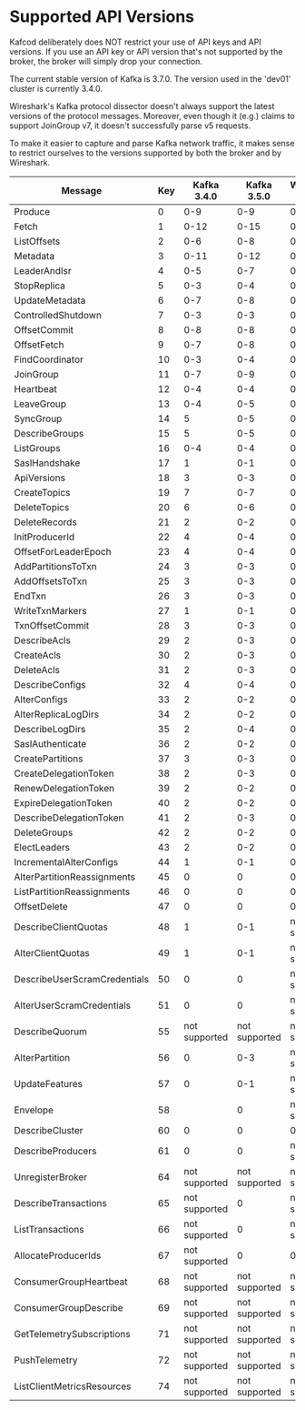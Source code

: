 # Supported API Versions

Kafcod deliberately does NOT restrict your use of API keys and API versions. If you use an API key or API version that's
not supported by the broker, the broker will simply drop your connection.

The current stable version of Kafka is 3.7.0. The version used in the 'dev01' cluster is currently 3.4.0.

Wireshark's Kafka protocol dissector doesn't always support the latest versions of the protocol messages. Moreover, even
though it (e.g.) claims to support JoinGroup v7, it doesn't successfully parse v5 requests.

To make it easier to capture and parse Kafka network traffic, it makes sense to restrict ourselves to the versions
supported by both the broker and by Wireshark.

| Message                      | Key | Kafka 3.4.0   | Kafka 3.5.0   | Wireshark 4.4.0 |
|------------------------------|-----|---------------|---------------|-----------------|
| Produce                      | 0   | 0-9           | 0-9           | 0-11            |
| Fetch                        | 1   | 0-12          | 0-15          | 0-16            |
| ListOffsets                  | 2   | 0-6           | 0-8           | 0-8             |
| Metadata                     | 3   | 0-11          | 0-12          | 0-12            |
| LeaderAndIsr                 | 4   | 0-5           | 0-7           | 0-7             |
| StopReplica                  | 5   | 0-3           | 0-4           | 0-4             |
| UpdateMetadata               | 6   | 0-7           | 0-8           | 0-8             |
| ControlledShutdown           | 7   | 0-3           | 0-3           | 0-3             |
| OffsetCommit                 | 8   | 0-8           | 0-8           | 0-8             |
| OffsetFetch                  | 9   | 0-7           | 0-8           | 0-9             |
| FindCoordinator              | 10  | 0-3           | 0-4           | 0-5             |
| JoinGroup                    | 11  | 0-7           | 0-9           | 0-9             |
| Heartbeat                    | 12  | 0-4           | 0-4           | 0-4             |
| LeaveGroup                   | 13  | 0-4           | 0-5           | 0-5             |
| SyncGroup                    | 14  | 5             | 0-5           | 0-5             |
| DescribeGroups               | 15  | 5             | 0-5           | 0-5             |
| ListGroups                   | 16  | 0-4           | 0-4           | 0-3             |
| SaslHandshake                | 17  | 1             | 0-1           | 0-1             |
| ApiVersions                  | 18  | 3             | 0-3           | 0-3             |
| CreateTopics                 | 19  | 7             | 0-7           | 0-7             |
| DeleteTopics                 | 20  | 6             | 0-6           | 0-6             |
| DeleteRecords                | 21  | 2             | 0-2           | 0-1             |
| InitProducerId               | 22  | 4             | 0-4           | 0-5             |
| OffsetForLeaderEpoch         | 23  | 4             | 0-4           | 0-3             |
| AddPartitionsToTxn           | 24  | 3             | 0-3           | 0-1             |
| AddOffsetsToTxn              | 25  | 3             | 0-3           | 0-1             |
| EndTxn                       | 26  | 3             | 0-3           | 0-1             |
| WriteTxnMarkers              | 27  | 1             | 0-1           | 0               |
| TxnOffsetCommit              | 28  | 3             | 0-3           | 0-3             |
| DescribeAcls                 | 29  | 2             | 0-3           | 0-2             |
| CreateAcls                   | 30  | 2             | 0-3           | 0-2             |
| DeleteAcls                   | 31  | 2             | 0-3           | 0-2             |
| DescribeConfigs              | 32  | 4             | 0-4           | 0-4             |
| AlterConfigs                 | 33  | 2             | 0-2           | 0-1             |
| AlterReplicaLogDirs          | 34  | 2             | 0-2           | 0-1             |
| DescribeLogDirs              | 35  | 2             | 0-4           | 0-1             |
| SaslAuthenticate             | 36  | 2             | 0-2           | 0-2             |
| CreatePartitions             | 37  | 3             | 0-3           | 0-2             |
| CreateDelegationToken        | 38  | 2             | 0-3           | 0-2             |
| RenewDelegationToken         | 39  | 2             | 0-2           | 0-2             |
| ExpireDelegationToken        | 40  | 2             | 0-2           | 0-2             |
| DescribeDelegationToken      | 41  | 2             | 0-3           | 0-2             |
| DeleteGroups                 | 42  | 2             | 0-2           | 0-2             |
| ElectLeaders                 | 43  | 2             | 0-2           | 0-2             |
| IncrementalAlterConfigs      | 44  | 1             | 0-1           | 0-1             |
| AlterPartitionReassignments  | 45  | 0             | 0             | 0               |
| ListPartitionReassignments   | 46  | 0             | 0             | 0               |
| OffsetDelete                 | 47  | 0             | 0             | 0               |
| DescribeClientQuotas         | 48  | 1             | 0-1           | not supported   |
| AlterClientQuotas            | 49  | 1             | 0-1           | not supported   |
| DescribeUserScramCredentials | 50  | 0             | 0             | not supported   |
| AlterUserScramCredentials    | 51  | 0             | 0             | not supported   |
| DescribeQuorum               | 55  | not supported | not supported | not supported   |
| AlterPartition               | 56  | 0             | 0-3           | not supported   |
| UpdateFeatures               | 57  | 0             | 0-1           | not supported   |
| Envelope                     | 58  |               | 0             | not supported   |
| DescribeCluster              | 60  | 0             | 0             | 0-1             |
| DescribeProducers            | 61  | 0             | 0             | not supported   |
| UnregisterBroker             | 64  | not supported | not supported | not supported   |
| DescribeTransactions         | 65  | not supported | 0             | not supported   |
| ListTransactions             | 66  | not supported | 0             | not supported   |
| AllocateProducerIds          | 67  | not supported | 0             | 0               |
| ConsumerGroupHeartbeat       | 68  | not supported | not supported | not supported   |
| ConsumerGroupDescribe        | 69  | not supported | not supported | not supported   |
| GetTelemetrySubscriptions    | 71  | not supported | not supported | not supported   |
| PushTelemetry                | 72  | not supported | not supported | not supported   |
| ListClientMetricsResources   | 74  | not supported | not supported | not supported   |
